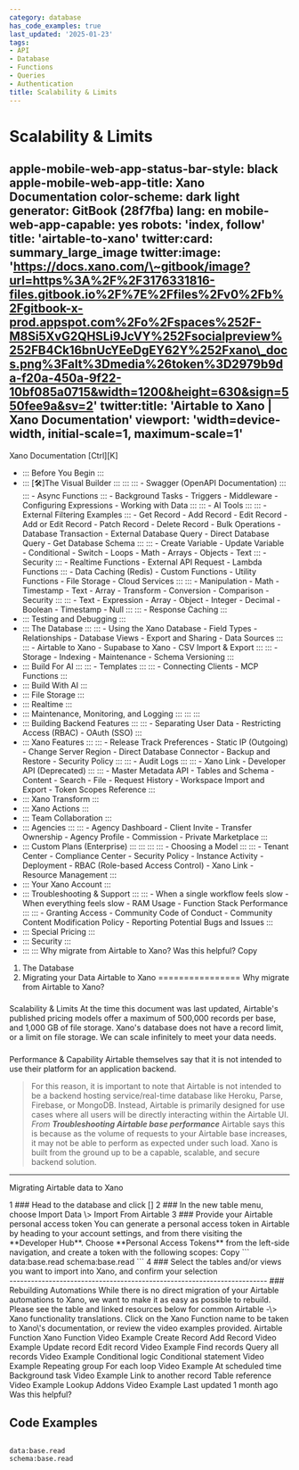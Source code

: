 ```yaml
---
category: database
has_code_examples: true
last_updated: '2025-01-23'
tags:
- API
- Database
- Functions
- Queries
- Authentication
title: Scalability & Limits
---
```


# Scalability & Limits

apple-mobile-web-app-status-bar-style: black
apple-mobile-web-app-title: Xano Documentation
color-scheme: dark light
generator: GitBook (28f7fba)
lang: en
mobile-web-app-capable: yes
robots: 'index, follow'
title: 'airtable-to-xano'
twitter:card: summary\_large\_image
twitter:image: 'https://docs.xano.com/\~gitbook/image?url=https%3A%2F%2F3176331816-files.gitbook.io%2F%7E%2Ffiles%2Fv0%2Fb%2Fgitbook-x-prod.appspot.com%2Fo%2Fspaces%252F-M8Si5XvG2QHSLi9JcVY%252Fsocialpreview%252FB4Ck16bnUcYEeDgEY62Y%252Fxano\_docs.png%3Falt%3Dmedia%26token%3D2979b9da-f20a-450a-9f22-10bf085a0715&width=1200&height=630&sign=550fee9a&sv=2'
twitter:title: 'Airtable to Xano \| Xano Documentation'
viewport: 'width=device-width, initial-scale=1, maximum-scale=1'
---
[](../../index.html)
Xano Documentation
[Ctrl][K]
-   ::: 
    Before You Begin
    :::
-   ::: 
    [🛠️]The Visual Builder
    :::
        ::: 
            ::: 
            -   Swagger (OpenAPI Documentation)
            :::
            ::: 
            -   Async Functions
            :::
        -   Background Tasks
        -   Triggers
        -   Middleware
        -   Configuring Expressions
        -   Working with Data
        :::
        ::: 
        -   AI Tools
            ::: 
                ::: 
                -   External Filtering Examples
                :::
            -   Get Record
            -   Add Record
            -   Edit Record
            -   Add or Edit Record
            -   Patch Record
            -   Delete Record
            -   Bulk Operations
            -   Database Transaction
            -   External Database Query
            -   Direct Database Query
            -   Get Database Schema
            :::
            ::: 
            -   Create Variable
            -   Update Variable
            -   Conditional
            -   Switch
            -   Loops
            -   Math
            -   Arrays
            -   Objects
            -   Text
            :::
        -   Security
            ::: 
            -   Realtime Functions
            -   External API Request
            -   Lambda Functions
            :::
        -   Data Caching (Redis)
        -   Custom Functions
        -   Utility Functions
        -   File Storage
        -   Cloud Services
        :::
        ::: 
        -   Manipulation
        -   Math
        -   Timestamp
        -   Text
        -   Array
        -   Transform
        -   Conversion
        -   Comparison
        -   Security
        :::
        ::: 
        -   Text
        -   Expression
        -   Array
        -   Object
        -   Integer
        -   Decimal
        -   Boolean
        -   Timestamp
        -   Null
        :::
        ::: 
        -   Response Caching
        :::
-   ::: 
    Testing and Debugging
    :::
-   ::: 
    The Database
    :::
        ::: 
        -   Using the Xano Database
        -   Field Types
        -   Relationships
        -   Database Views
        -   Export and Sharing
        -   Data Sources
        :::
        ::: 
        -   Airtable to Xano
        -   Supabase to Xano
        -   CSV Import & Export
        :::
        ::: 
        -   Storage
        -   Indexing
        -   Maintenance
        -   Schema Versioning
        :::
-   ::: 
    Build For AI
    :::
        ::: 
        -   Templates
        :::
        ::: 
        -   Connecting Clients
        -   MCP Functions
        :::
-   ::: 
    Build With AI
    :::
-   ::: 
    File Storage
    :::
-   ::: 
    Realtime
    :::
-   ::: 
    Maintenance, Monitoring, and Logging
    :::
        ::: 
        :::
-   ::: 
    Building Backend Features
    :::
        ::: 
        -   Separating User Data
        -   Restricting Access (RBAC)
        -   OAuth (SSO)
        :::
-   ::: 
    Xano Features
    :::
        ::: 
        -   Release Track Preferences
        -   Static IP (Outgoing)
        -   Change Server Region
        -   Direct Database Connector
        -   Backup and Restore
        -   Security Policy
        :::
        ::: 
        -   Audit Logs
        :::
        ::: 
        -   Xano Link
        -   Developer API (Deprecated)
        :::
        ::: 
        -   Master Metadata API
        -   Tables and Schema
        -   Content
        -   Search
        -   File
        -   Request History
        -   Workspace Import and Export
        -   Token Scopes Reference
        :::
-   ::: 
    Xano Transform
    :::
-   ::: 
    Xano Actions
    :::
-   ::: 
    Team Collaboration
    :::
-   ::: 
    Agencies
    :::
        ::: 
        -   Agency Dashboard
        -   Client Invite
        -   Transfer Ownership
        -   Agency Profile
        -   Commission
        -   Private Marketplace
        :::
-   ::: 
    Custom Plans (Enterprise)
    :::
        ::: 
            ::: 
                ::: 
                -   Choosing a Model
                :::
            :::
        -   Tenant Center
        -   Compliance Center
        -   Security Policy
        -   Instance Activity
        -   Deployment
        -   RBAC (Role-based Access Control)
        -   Xano Link
        -   Resource Management
        :::
-   ::: 
    Your Xano Account
    :::
-   ::: 
    Troubleshooting & Support
    :::
        ::: 
        -   When a single workflow feels slow
        -   When everything feels slow
        -   RAM Usage
        -   Function Stack Performance
        :::
        ::: 
        -   Granting Access
        -   Community Code of Conduct
        -   Community Content Modification Policy
        -   Reporting Potential Bugs and Issues
        :::
-   ::: 
    Special Pricing
    :::
-   ::: 
    Security
    :::
-   ::: 
    :::
    Why migrate from Airtable to Xano?
Was this helpful?
Copy
1.  The Database
2.  Migrating your Data
Airtable to Xano 
================
Why migrate from Airtable to Xano?
###  
Scalability & Limits
At the time this document was last updated, Airtable\'s published pricing models offer a maximum of 500,000 records per base, and 1,000 GB of file storage.
Xano\'s database does not have a record limit, or a limit on file storage. We can scale infinitely to meet your data needs.
###  
Performance & Capability
Airtable themselves say that it is not intended to use their platform for an application backend.
> For this reason, it is important to note that Airtable is not intended to be a backend hosting service/real-time database like Heroku, Parse, Firebase, or MongoDB. Instead, Airtable is primarily designed for use cases where all users will be directly interacting within the Airtable UI.
> *From* ***Troubleshooting Airtable base performance***
Airtable says this is because as the volume of requests to your Airtable base increases, it may not be able to perform as expected under such load.
Xano is built from the ground up to be a capable, scalable, and secure backend solution.
------------------------------------------------------------------------
Migrating Airtable data to Xano
<div>
1
###  
Head to the database and click []
2
###  
In the new table menu, choose Import Data \> Import From Airtable
3
###  
Provide your Airtable personal access token
You can generate a personal access token in Airtable by heading to your account settings, and from there visiting the **Developer Hub**.
Choose **Personal Access Tokens** from the left-side navigation, and create a token with the following scopes:
Copy
``` 
data:base.read
schema:base.read
```
4
###  
Select the tables and/or views you want to import into Xano, and confirm your selection
</div>
------------------------------------------------------------------------
###  
Rebuilding Automations
While there is no direct migration of your Airtable automations to Xano, we want to make it as easy as possible to rebuild. Please see the table and linked resources below for common Airtable -\> Xano functionality translations. Click on the Xano Function name to be taken to Xano\'s documentation, or review the video examples provided.
Airtable Function
Xano Function
Video Example
Create Record
Add Record
Video Example
Update record
Edit record
Video Example
Find records
Query all records
Video Example
Conditional logic
Conditional statement
Video Example
Repeating group
For each loop
Video Example
At scheduled time
Background task
Video Example
Link to another record
Table reference
Video Example
Lookup
Addons
Video Example
Last updated 1 month ago
Was this helpful?

## Code Examples

```
 
data:base.read
schema:base.read

```

